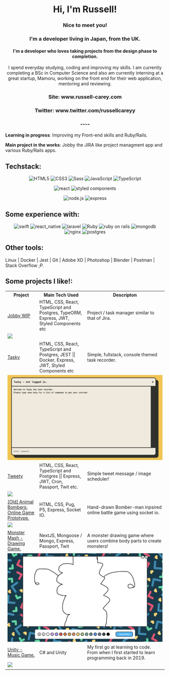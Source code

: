 <h1 align="center">Hi, I'm Russell!</h1>

<h3 align="center">Nice to meet you!</h3>
<h3 align="center">I'm a developer living in Japan, from the UK.</h3>
<h4 align="center">I'm a developer who loves taking projects from the design phase to completion.</h4>
<p align="center"> I spend everyday studying, coding and improving my skills. I am currently completing a BSc in Computer Science and also am currently interning at a great startup, Mamoru, working on the front end for their web application, mentoring and reviewing. </p>





<h3 align="center">Site: www.russell-carey.com</h3>
<h3 align="center">Twitter: www.twitter.com/russellcareyy</h3>
<h3 align="center">----</h3>




**Learning in progress**: Improving my Front-end skills and Ruby/Rails.

**Main project in the works**: Jobby the JIRA like project managment app and various Ruby/Rails apps.

## Techstack:

<p align="center">
<img alt="HTML5" src="https://img.shields.io/badge/html5-%23325288.svg?style=for-the-badge&logo=html5&logoColor=ffffff"/>
<img alt="CSS3" src="https://img.shields.io/badge/css3-%23476dad.svg?style=for-the-badge&logo=css3&logoColor=ffffff"/>
<img alt="Sass" src="https://img.shields.io/badge/sass-%23476dad.svg?style=for-the-badge&logo=sass&logoColor=%23ffffff"/>
<img alt="JavaScript" src="https://img.shields.io/badge/javascript-%23325288.svg?style=for-the-badge&logo=javascript&logoColor=%23ffffff"/>
<img alt="TypeScript" src="https://img.shields.io/badge/typescript-%23325288.svg?style=for-the-badge&logo=typescript&logoColor=white" />
</p>

<p align="center">
<img alt="react" src="https://img.shields.io/badge/react-%23476dad.svg?style=for-the-badge&logo=react&logoColor=%23ffffff"/>
<img alt="styled components" src="https://img.shields.io/badge/styled--components-%23476dad.svg?style=for-the-badge&logo=styled-components&logoColor=%23ffffff"/>
</p>
 
<p align="center">
<img alt="node.js" src="https://img.shields.io/badge/node.js-%23476dad.svg?style=for-the-badge&logo=node.js&logoColor=%23ffffff"/>
<img alt="express" src="https://img.shields.io/badge/express.js-%23476dad.svg?style=for-the-badge&logo=express&logoColor=%23ffffff"/>
</p>

## Some experience with:

<p align="center">
<img alt="swift" src="https://img.shields.io/badge/swift-%23476dad.svg?style=for-the-badge&logo=swift&logoColor=%23ffffff"/>
<img alt="react_native" src="https://img.shields.io/badge/react_native-%23476dad.svg?style=for-the-badge&logo=react&logoColor=%23ffffff"/>
<img alt="laravel" src="https://img.shields.io/badge/laravel-%23476dad.svg?style=for-the-badge&logo=laravel&logoColor=%23ffffff"/>
<img alt="Ruby" src="https://img.shields.io/badge/ruby-%23476dad.svg?style=for-the-badge&logo=Ruby&logoColor=%23ffffff"/>
<img alt="ruby on rails" src="https://img.shields.io/badge/rails-%23476dad.svg?style=for-the-badge&logo=ruby-on-rails&logoColor=%23ffffff"/>
<img alt="mongodb" src="https://img.shields.io/badge/MongoDB-%23476dad.svg?style=for-the-badge&logo=mongodb&logoColor=%23ffffff"/>
<img alt="nginx" src="https://img.shields.io/badge/nginx-%23476dad.svg?style=for-the-badge&logo=nginx&logoColor=%23ffffff"/>
<img alt="postgres" src="https://img.shields.io/badge/postgres-%23476dad.svg?style=for-the-badge&logo=postgresql&logoColor=%23ffffff"/>
</p>


## Other tools:

Linux | Docker | Jest | Git | Adobe XD | Photoshop | Blender | Postman | Stack Overflow ;P.     

  
  
  
## Some projects I like!:

<table style="width:100%; border="0"">
	
<tr>
	<th style="width:20%">Project</th>    
  	<th style="width:30%">Main Tech Used</th>
	<th style="width:50%">Descripton</th>
</tr>
	
	
	
<tr>
	<td><a href="https://github.com/RussellCarey/Jobby-Main">Jobby WIP</a></td>
	<td>HTML, CSS, React, TypeScript and Postgres, TypeORM, Express, JWT, Styled Components etc</td>
	<td>Project / task manager similar to that of Jira.</td>
</tr>

<tr>
	<td colspan="3"> <img src="https://github.com/RussellCarey/Jobby-Main/raw/master/Design/jobbygiff.gif?raw=true" width="100%"/> </td>
</tr>
	
<tr>
	<td><a href="https://github.com/RussellCarey/Tasky">Tasky</a></td>
	<td>HTML, CSS, React, TypeScript and Postgres, JEST || Docker, Express, JWT, Styled Components etc</td>
	<td>Simple, fullstack, console themed task recorder.</td>
</tr>
	
<tr>
	<td colspan="3"> <img src="https://github.com/RussellCarey/Tasky/blob/master/Design/ss1.png?raw=true" width="100%"/> </td>
</tr>
	
	
	
<tr>
	<td><a href="https://github.com/RussellCarey/TweetyTwo">Tweety</a></td>
	<td>HTML, CSS, React, TypeScript and Postgres || Express, JWT, Cron, Passport, Twit etc.</td>
	<td>Simple tweet message / image scheduler!</td>
</tr>

<tr>
	<td colspan="3"><img src="https://github.com/RussellCarey/Tweety/raw/690ffb3156c721752fef71ad989f850f3db778d3/screenshot_1.png?raw=true" width="100%"/></td>
</tr>
	
	
 <tr>
	<td><a href="https://github.com/RussellCarey/Animal-Bombers">[Old] Animal Bombers: Online Game Prototype.</a></td>
	<td>HTML, CSS, Pug, P5, Express, Socket IO.</td>
	<td >Hand-drawn Bomber-man inpsired online battle game using socket io.</td>
 </tr>
	
<tr>
	<td colspan="3"><img src="https://github.com/RussellCarey/Animal-Bombers/blob/d7327cd99d4f3f48b885c53f5d1db32bd965b328/SS1.png?raw=true" width="100%"/></td>
</tr>
	

 <tr>
	<td><a href="https://github.com/RussellCarey/MonsterMash">Monster Mash - Drawing Game.</a></td>
	<td>NextJS, Mongoose / Mongo, Express, Passport, Twit</td>
	<td >A monster drawing game where users combine body parts to create monsters!</td>
 </tr>
	
<tr>
	<td colspan="3"><img src="https://github.com/RussellCarey/MonsterMash/blob/master/client/s3.png?raw=true" width="100%"/></td>
</tr>
	
<tr>
	<td><a href="https://github.com/RussellCarey/Unity-Music-Game">Unity - Music Game.</a></td>
	<td>C# and Unity</td>
	<td >My first go at learning to code. From when I first started to learn programming back in 2019.</td>
 </tr>
	
<tr>
	<td colspan="3"><img src="https://github.com/RussellCarey/Unity-Music-Game/blob/master/Media/g1.gif?raw=true" width="100%"/></td>
</tr>
	
	

	
	



</table>

    



